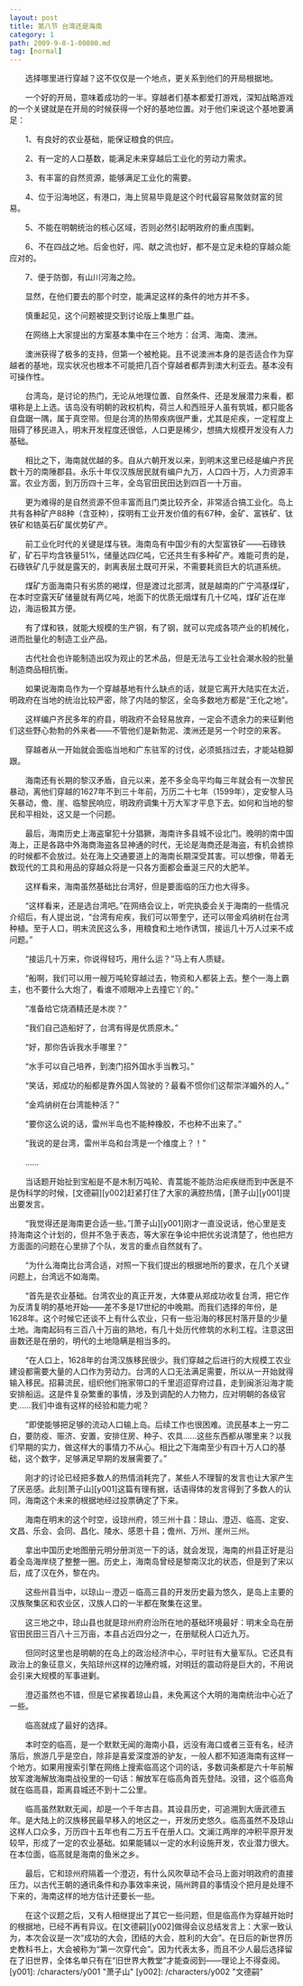 ```yaml
---
layout: post
title: 第八节 台湾还是海南
category: 1
path: 2009-9-8-1-00800.md
tag: [normal]
---
```


　　选择哪里进行穿越？这不仅仅是一个地点，更关系到他们的开局根据地。

　　一个好的开局，意味着成功的一半。穿越者们基本都爱打游戏，深知战略游戏的一个关键就是在开局的时候获得一个好的基地位置。对于他们来说这个基地要满足：

　　1、有良好的农业基础，能保证粮食的供应。

　　2、有一定的人口基数，能满足未来穿越后工业化的劳动力需求。

　　3、有丰富的自然资源，能够满足工业化的需要。

　　4、位于沿海地区，有港口，海上贸易毕竟是这个时代最容易聚敛财富的贸易。

　　5、不能在明朝统治的核心区域，否则必然引起明政府的重点围剿。

　　6、不在四战之地。后金也好，闯、献之流也好，都不是立足未稳的穿越众能应对的。

　　7、便于防御，有山川河海之险。

　　显然，在他们要去的那个时空，能满足这样的条件的地方并不多。

　　慎重起见，这个问题被提交到讨论版上集思广益。

　　在网络上大家提出的方案基本集中在三个地方：台湾、海南、澳洲。

　　澳洲获得了极多的支持，但第一个被枪毙。且不说澳洲本身的是否适合作为穿越者的基地，现实状况也根本不可能把几百个穿越者都弄到澳大利亚去。基本没有可操作性。

　　台湾岛，是讨论的热门，无论从地理位置、自然条件、还是发展潜力来看，都堪称是上上选。该岛没有明朝的政权机构，荷兰人和西班牙人虽有筑城，都只能各自盘踞一隅，属于真空带。但是台湾的热带疾病很严重，尤其是疟疾，一定程度上阻碍了移民进入，明末开发程度还很低，人口更是稀少，想搞大规模开发没有人力基础。

　　相比之下，海南就优越的多。自从六朝开发以来，到明末这里已经是编户齐民数十万的南陲郡县。永乐十年仅汉族居民就有编户九万，人口四十万，人力资源丰富。农业方面，到万历四十三年，全岛官田民田达到四百一十万亩。

　　更为难得的是自然资源不但丰富而且门类比较齐全，非常适合搞工业化。岛上共有各种矿产88种（含亚种），探明有工业开发价值的有67种，金矿、富铁矿、钛铁矿和锆英石矿属优势矿产。

　　前工业化时代的关键是煤与铁。海南岛有中国少有的大型富铁矿——石碌铁矿，矿石平均含铁量51%，储量达四亿吨，它还共生有多种矿产。难能可贵的是，石碌铁矿几乎就是露天的，剥离表层土既可开采，不需要耗资巨大的坑道系统。

　　煤矿方面海南只有劣质的褐煤，但是渡过北部湾，就是越南的广宁鸿基煤矿，在本时空露天矿储量就有两亿吨，地面下的优质无烟煤有几十亿吨，煤矿近在岸边，海运极其方便。

　　有了煤和铁，就能大规模的生产钢，有了钢，就可以完成各项产业的机械化，进而批量化的制造工业产品。

　　古代社会也许能制造出叹为观止的艺术品，但是无法与工业社会潮水般的批量制造商品相抗衡。

　　如果说海南岛作为一个穿越基地有什么缺点的话，就是它离开大陆实在太近，明政府在当地的统治比较严密，除了内陆的黎区，全岛多数地方都是“王化之地”。

　　这样编户齐民多年的府县，明政府不会轻易放弃，一定会不遗余力的来征剿他们这些野心勃勃的外来者——不管他们是新勃泥、澳洲还是另一个时空的来客。

　　穿越者从一开始就会面临当地和广东驻军的讨伐，必须抵挡过去，才能站稳脚跟。

　　海南还有长期的黎汉矛盾，自元以来，差不多全岛平均每三年就会有一次黎民暴动，离他们穿越的1627年不到三十年前，万历二十七年（1599年），定安黎人马矢暴动，儋、崖、临黎民响应，明政府调集十万大军才平息下去。如何和当地的黎民和平相处，这又是一个问题。

　　最后，海南历史上海盗窜犯十分猖獗，海南许多县城不设北门。晚明的南中国海上，正是各路中外海商海盗各显神通的时代，无论是海商还是海盗，有机会掳掠的时候都不会放过。处在海上交通要道上的海南长期深受其害。可以想像，带着无数现代的工具和用品的穿越众将是一只各方面都会垂涎三尺的大肥羊。

　　这样看来，海南虽然基础比台湾好，但是要面临的压力也大得多。

　　“这样看来，还是选台湾吧。”在网络会议上，听完执委会关于海南的一些情况介绍后，有人提出说，“台湾有疟疾，我们可以带奎宁，还可以带金鸡纳树在台湾种植。至于人口，明末流民这么多，用粮食和土地作诱饵，接运几十万人过来不成问题。”

　　“接运几十万来，你说得轻巧，用什么运？”马上有人质疑。

　　“船啊，我们可以用一艘万吨轮穿越过去，物资和人都装上去。整个一海上霸主，也不要什么大炮了，看谁不顺眼冲上去撞它丫的。”

　　“准备给它烧酒精还是木炭？”

　　“我们自己造船好了，台湾有得是优质原木。”

　　“好，那你告诉我水手哪里？”

　　“水手可以自己培养，到澳门招外国水手当教习。”

　　“笑话，郑成功的船都是靠外国人驾驶的？最看不惯你们这帮崇洋媚外的人。”

　　“金鸡纳树在台湾能种活？”

　　“要你这么说的话，雷州半岛也不能种橡胶，不也种不出来了。”

　　“我说的是台湾，雷州半岛和台湾是一个维度上？！”

　　……

　　当话题开始扯到宝船是不是木制万吨轮、青蒿能不能防治疟疾继而到中医是不是伪科学的时候，[文德嗣][y002]赶紧打住了大家的满腔热情，[萧子山][y001]提出要发言。

　　“我觉得还是海南更合适一些。”[萧子山][y001]刚才一直没说话，他心里是支持海南这个计划的，但并不急于表态，等大家在争论中把优劣说清楚了，他也把方方面面的问题在心里排了个队，发言的重点自然就有了。

　　“为什么海南比台湾合适，对照一下我们提出的根据地所的要求，在几个关键问题上，台湾远不如海南。

　　“首先是农业基础。台湾农业的真正开发，大体要从郑成功收复台湾，把它作为反清复明的基地开始——差不多是17世纪的中晚期。而我们选择的年份，是1628年。这个时候它还谈不上有什么农业，只有一些沿海的移民村落开垦的少量土地。海南起码有三百八十万亩的熟地，有几十处历代修筑的水利工程。注意这田亩数还是在册的，明代的土地隐瞒是相当多的。

　　“在人口上，1628年的台湾汉族移民很少。我们穿越之后进行的大规模工农业建设都需要大量的人口作为劳动力。台湾的人口无法满足需要，所以从一开始就得输入移民。招募流民，组织他们拖家带口的千里迢迢穿府过县，走到闽浙沿海才能安排船运。这是件复杂繁重的事情，涉及到调配的人力物力，应对明朝的各级官吏……我们中谁有这样的经验和能力呢？

　　“即使能够把足够的流动人口输上岛。后续工作也很困难。流民基本上一穷二白，要防疫、赈济、安置，安排住房、种子、农具……这些东西都从哪里来？以我们早期的实力，做这样大的事情力不从心。相比之下海南至少有四十万人口的基础，这个数字，足够满足早期的发展需要了。”

　　刚才的讨论已经把多数人的热情消耗完了，某些人不理智的发言也让大家产生了厌恶感。此刻[萧子山][y001]这篇有理有据，话语得体的发言得到了多数人的认同，海南这个未来的根据地经过投票确定了下来。

　　海南在明末的这个时空，设琼州府，领三州十县：琼山、澄迈、临高、定安、文昌、乐会、会同、昌化、陵水、感恩十县；儋州、万州、崖州三州。

　　拿出中国历史地图册元明分册浏览一下的话，就会发现，海南的州县正好是沿着全岛海岸绕了整整一圈。历史上，海南岛曾经是黎南汉北的状态，但是到了宋以后，成了汉在外，黎在内。

　　这些州县当中，以琼山－澄迈－临高三县的开发历史最为悠久，是岛上主要的汉族聚集区和农业区，汉族人口的一半都在聚集在这里。

　　这三地之中，琼山县也就是琼州府府治所在地的基础环境最好：明末全岛在册官田民田三百八十三万亩，本县占近四分之一，在册赋税人口近九万。

　　但同时这里也是明朝的在岛上的政治经济中心，平时驻有大量军队。它还具有政治上的象征意义，失陷琼州这样的边陲府城，对明廷的震动将是巨大的，不用说会引来大规模的军事进剿。

　　澄迈虽然也不错，但是它紧挨着琼山县，未免离这个大明的海南统治中心近了一些。

　　临高就成了最好的选择。

　　本时空的临高，是一个默默无闻的海南小县，远没有海口或者三亚有名，经济落后，旅游几乎是空白，除非是喜爱深度游的驴友，一般人都不知道海南有这样一个地方。如果用搜索引擎在网络上搜索临高这个词的话，多数词条都是六十年前解放军渡海解放海南战役里的一句话：解放军在临高角首先登陆。没错，这个临高角就在临高县，距离县城还不到十二公里。

　　临高虽然默默无闻，却是一个千年古县。其设县历史，可追溯到大唐武德五年。是大陆上的汉族移民最早移入的地区之一，开发历史悠久。临高虽然不及琼山这样人口众多，万历四十五年也有二万五千在册人口。文澜江两岸的冲积平原开发较早，形成了一定的农业基础。如果能辅以一定的水利设施开发，农业潜力很大。在本位面，临高就是海南的鱼米之乡。

　　最后，它和琼州府隔着一个澄迈，有什么风吹草动不会马上面对明政府的直接压力。以古代王朝的通讯条件和办事效率来说，隔州跨县的事情没个把月是处理不下来的，海南这样的地方估计还要长一些。

　　在这个议题之后，又有人相继提出了其它一些问题，但是临高作为穿越开始时的根据地，已经不再有异议。在[文德嗣][y002]做得会议总结发言上：大家一致认为，本次会议是一次“成功的大会，团结的大会，胜利的大会”。在日后的新世界历史教科书上，大会被称为“第一次穿代会”。因为代表太多，而且不少人最后选择留在了旧世界，全体名单只有在“旧世界大教堂”才能查阅到——理论上不得查阅。
[y001]: /characters/y001 "萧子山"
[y002]: /characters/y002 "文德嗣"

